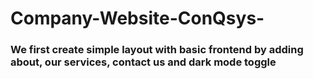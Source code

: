 # Company-Website-ConQsys-
### We first create simple layout with basic frontend by adding about, our services, contact us and dark mode toggle
